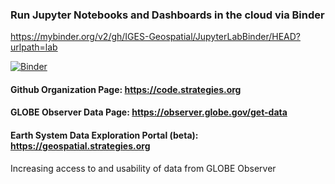 ### Run Jupyter Notebooks and Dashboards in the cloud via Binder
https://mybinder.org/v2/gh/IGES-Geospatial/JupyterLabBinder/HEAD?urlpath=lab

[![Binder](https://mybinder.org/badge_logo.svg)](https://mybinder.org/v2/gh/IGES-Geospatial/JupyterLabBinder/HEAD?urlpath=lab)

#### Github Organization Page: https://code.strategies.org
#### GLOBE Observer Data Page: https://observer.globe.gov/get-data

#### Earth System Data Exploration Portal (beta): https://geospatial.strategies.org
Increasing access to and usability of data from GLOBE Observer

